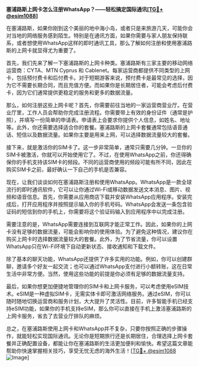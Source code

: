 **塞浦路斯上网卡怎么注册WhatsApp？——轻松搞定国际通讯[[TG💪+ @esim1088](https://t.me/s/esim1088)]**

在塞浦路斯，如果你刚到这个美丽的地中海小岛，或者只是来旅游几天，可能你会对当地的网络服务感到陌生。特别是在通讯方面，如果你需要与家人朋友保持联系，或者想使用WhatsApp这样的即时通讯工具，那么了解如何注册和使用塞浦路斯的上网卡就显得尤为重要了。

首先，我们先来了解一下塞浦路斯的上网卡种类。塞浦路斯有三家主要的移动网络运营商：CYTA、MTN Cyprus 和 Cablenet。每家运营商都提供不同类型的上网卡，包括预付费卡和后付费卡。对于短期游客来说，预付费卡是最常见的选择，因为它不需要长期合同，而且充值方便。而如果你是长期居住者，可能会考虑后付费卡，因为它们通常提供更稳定的服务和更多的数据流量。

那么，如何注册这些上网卡呢？首先，你需要前往当地的一家运营商营业厅。在营业厅里，工作人员会帮助你完成注册流程。你需要带上有效的身份证件（通常是护照），并填写一份简单的申请表。申请表上会要求你提供个人信息，如姓名、地址等。此外，你还需要选择适合你的套餐。塞浦路斯的上网卡套餐通常包括语音通话、短信以及数据流量。如果你主要是用来上网，可以选择数据流量较大的套餐。

接下来，就是激活你的SIM卡了。这一步非常简单，通常只需要几分钟。一旦你的SIM卡被激活，你就可以开始使用它了。不过，在使用WhatsApp之前，你还得确保你的手机支持该SIM卡的频段。不同的运营商使用的频段可能有所不同，因此在购买SIM卡之前，最好确认一下自己的手机是否兼容。

现在，让我们谈谈如何在塞浦路斯注册和使用WhatsApp。WhatsApp是一款全球流行的即时通讯软件，它可以让你通过Wi-Fi或移动数据发送文本消息、图片、视频和语音信息。首先，你需要从应用商店下载并安装WhatsApp应用程序。安装完成后，打开应用程序并按照提示输入你的手机号码。WhatsApp会发送一条包含验证码的短信到你的手机上，你需要将这个验证码输入到应用程序中以完成注册。

需要注意的是，WhatsApp需要连接到互联网才能正常工作。因此，如果你的上网卡没有足够的数据流量，可能会影响你的使用体验。为了避免这种情况，建议你在购买上网卡时选择数据流量较大的套餐。此外，为了节省流量，你可以设置WhatsApp只在Wi-Fi环境下自动更新状态、接收通知和下载文件。

除了基本的聊天功能，WhatsApp还提供了许多实用的功能。例如，你可以创建群聊，邀请多个好友一起交流；也可以通过WhatsApp支付进行小额转账，这在日常生活中非常方便。当然，使用这些功能的前提是你必须有足够的数据流量支持。

最后，如果你想更加便捷地管理你的SIM卡和上网卡服务，可以考虑使用eSIM技术。eSIM是一种虚拟SIM卡，无需实体卡即可激活网络服务。通过eSIM，你可以随时随地切换运营商和服务计划，大大提升了灵活性。目前，许多智能手机已经支持eSIM功能，如果你的手机支持eSIM，那么你可以直接在手机上激活塞浦路斯的上网卡服务，省去了去营业厅排队的麻烦。

总之，在塞浦路斯使用上网卡和WhatsApp并不复杂，只要你按照正确的步骤操作，就能轻松实现国际通讯。无论你是短期旅行还是长期居住，合理选择上网卡套餐并正确配置设备，都能让你在塞浦路斯的生活更加便利和愉快。希望这篇文章能帮助你快速掌握相关技巧，享受无忧无虑的海外生活！[[TG💪+ @esim1088](https://t.me/s/esim1088) ![Image](https://i.postimg.cc/4NQfJmqS/Snipaste-2025-05-13-00-14-12.png)]